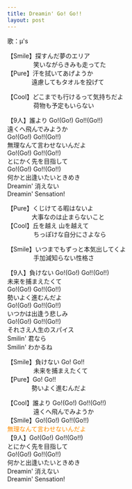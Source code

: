 ```yaml
---
title: Dreamin' Go! Go!!
layout: post
---
```

歌：μ's

<p>【Smile】探すんだ夢のエリア<br />
　　　　  笑いながらきみも走ってた<br />
【Pure】汗を拭いてあげようか<br />
　　　　遠慮してもタオルを投げて</p>

<p>【Cool】どこまでも行けるって気持ちだよ<br />
　　　　 荷物も予定もいらない</p>

<p>【9人】誰より Go!(Go!) Go!!(Go!!)<br />
遠くへ飛んでみようか<br />
Go!(Go!) Go!!(Go!!)<br />
無理なんて言わせないんだよ<br />
Go!(Go!) Go!!(Go!!)<br />
とにかく先を目指して<br />
Go!(Go!) Go!!(Go!!)<br />
何かと出逢いたいときめき<br />
Dreamin' 消えない<br />
Dreamin' Sensation!</p>

<p>【Pure】くじけてる暇はないよ<br />
　　　　大事なのは止まらないこと<br />
【Cool】丘を越え 山を越えて<br />
　　　　 ちっぽけな自分にさよなら</p>

<p>【Smile】いつまでもずっと本気出してくよ<br />
　　　　  手加減知らない性格さ</p>

<p>【9人】負けない Go!(Go!) Go!!(Go!!)<br />
未来を捕まえたくて<br />
Go!(Go!) Go!!(Go!!)<br />
勢いよく進むんだよ<br />
Go!(Go!) Go!!(Go!!)<br />
いつかは出逢う悲しみ<br />
Go!(Go!) Go!!(Go!!)<br />
それさえ人生のスパイス<br />
Smilin' 君なら<br />
Smilin' わかるね</p>

<p>【Smile】負けない Go! Go!!<br />
　　　　  未来を捕まえたくて<br />
【Pure】Go! Go!!<br />
　　　　勢いよく進むんだよ</p>

<p>【Cool】誰より Go!(Go!) Go!!(Go!!)<br />
　　　　 遠くへ飛んでみようか<br />
【Smile】Go!(Go!) Go!!(Go!!)<br />
<font color="darkorange">無理なんて言わせないんだよ</font><br />
【9人】Go!(Go!) Go!!(Go!!)<br />
とにかく先を目指して<br />
Go!(Go!) Go!!(Go!!)<br />
何かと出逢いたいときめき<br />
Dreamin' 消えない<br />
Dreamin' Sensation!</p>
